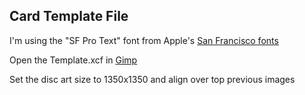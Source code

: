 ## Card Template File

I'm using the "SF Pro Text" font from Apple's [San Francisco fonts](https://developer.apple.com/fonts/)

Open the Template.xcf in [Gimp](https://www.gimp.org/)

Set the disc art size to 1350x1350 and align over top previous images
